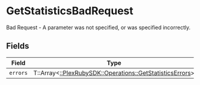 # GetStatisticsBadRequest

Bad Request - A parameter was not specified, or was specified incorrectly.


## Fields

| Field                                                                                                      | Type                                                                                                       | Required                                                                                                   | Description                                                                                                |
| ---------------------------------------------------------------------------------------------------------- | ---------------------------------------------------------------------------------------------------------- | ---------------------------------------------------------------------------------------------------------- | ---------------------------------------------------------------------------------------------------------- |
| `errors`                                                                                                   | T::Array<[::PlexRubySDK::Operations::GetStatisticsErrors](../../models/operations/getstatisticserrors.md)> | :heavy_minus_sign:                                                                                         | N/A                                                                                                        |